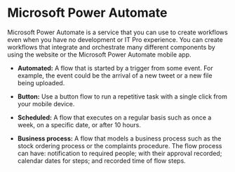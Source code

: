 # Microsoft Power Automate

Microsoft Power Automate is a service that you can use to create workflows even when you have no development or IT Pro experience. You can create workflows that integrate and orchestrate many different components by using the website or the Microsoft Power Automate mobile app.

- **Automated:** A flow that is started by a trigger from some event. For example, the event could be the arrival of a new tweet or a new file being uploaded.

- **Button:** Use a button flow to run a repetitive task with a single click from your mobile device.

- **Scheduled:** A flow that executes on a regular basis such as once a week, on a specific date, or after 10 hours.

- **Business process:** A flow that models a business process such as the stock ordering process or the complaints procedure. The flow process can have: notification to required people; with their approval recorded; calendar dates for steps; and recorded time of flow steps.